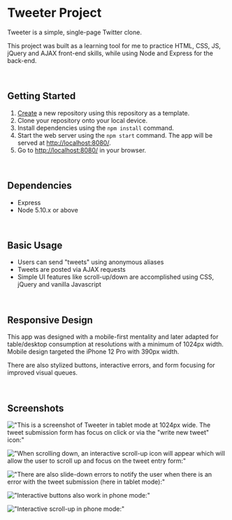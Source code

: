 # Tweeter Project

Tweeter is a simple, single-page Twitter clone.

This project was built as a learning tool for me to practice HTML, CSS, JS, jQuery and AJAX front-end skills, while using Node and Express for the back-end.

<br>

## Getting Started

1. [Create](https://docs.github.com/en/repositories/creating-and-managing-repositories/creating-a-repository-from-a-template) a new repository using this repository as a template.
2. Clone your repository onto your local device.
3. Install dependencies using the `npm install` command.
3. Start the web server using the `npm start` command. The app will be served at <http://localhost:8080/>.
4. Go to <http://localhost:8080/> in your browser.

<br>

## Dependencies

- Express
- Node 5.10.x or above

<br>

## Basic Usage

- Users can send "tweets" using anonymous aliases
- Tweets are posted via AJAX requests
- Simple UI features like scroll-up/down are accomplished using CSS, jQuery and vanilla Javascript

<br>

## Responsive Design

This app was designed with a mobile-first mentality and later adapted for table/desktop consumption at resolutions with a minimum of 1024px width.  Mobile design targeted the iPhone 12 Pro with 390px width.

There are also stylized buttons, interactive errors, and form focusing for improved visual queues.

<br>

## Screenshots

!["This is a screenshot of Tweeter in tablet mode at 1024px wide.  The tweet submission form has focus on click or via the "write new tweet" icon:"](https://github.com/c5ho/tweeter/blob/master/docs/tweeter_tablet.png)

!["When scrolling down, an interactive scroll-up icon will appear which will allow the user to scroll up and focus on the tweet entry form:"](https://github.com/c5ho/tweeter/blob/master/docs/tweeter_tablet_scroll.png)

!["There are also slide-down errors to notify the user when there is an error with the tweet submission (here in tablet mode):"](https://github.com/c5ho/tweeter/blob/master/docs/tweeter_tablet_scroll.png)

!["Interactive buttons also work in phone mode:"](https://github.com/c5ho/tweeter/blob/master/docs/tweeter_phone.png)

!["Interactive scroll-up in phone mode:"](https://github.com/c5ho/tweeter/blob/master/docs/tweeter_phone_scroll.png)